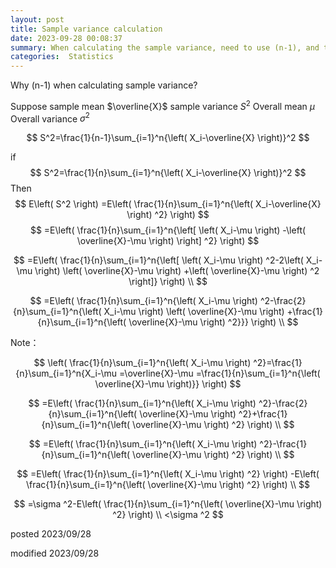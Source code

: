 ```yaml
---
layout: post
title: Sample variance calculation
date: 2023-09-28 00:08:37
summary: When calculating the sample variance, need to use (n-1), and the reason is shown here.
categories:  Statistics
---
```


Why (n-1) when calculating sample variance?

Suppose sample mean $\overline{X}$
sample variance $S^2$
Overall mean $\mu$
Overall variance $\sigma^2$

$$
S^2=\frac{1}{n-1}\sum_{i=1}^n{\left( X_i-\overline{X} \right)}^2
$$

if 
$$
S^2=\frac{1}{n}\sum_{i=1}^n{\left( X_i-\overline{X} \right)}^2
$$
Then
$$
E\left( S^2 \right) =E\left( \frac{1}{n}\sum_{i=1}^n{\left( X_i-\overline{X} \right) ^2} \right)
$$
$$
=E\left( \frac{1}{n}\sum_{i=1}^n{\left[ \left( X_i-\mu \right) -\left( \overline{X}-\mu \right) \right] ^2} \right)
$$

$$
=E\left( \frac{1}{n}\sum_{i=1}^n{\left[ \left( X_i-\mu \right) ^2-2\left( X_i-\mu \right) \left( \overline{X}-\mu \right) +\left( \overline{X}-\mu \right) ^2 \right]} \right) 
\\
$$

$$
=E\left( \frac{1}{n}\sum_{i=1}^n{\left( X_i-\mu \right) ^2-\frac{2}{n}\sum_{i=1}^n{\left( X_i-\mu \right) \left( \overline{X}-\mu \right) +\frac{1}{n}\sum_{i=1}^n{\left( \overline{X}-\mu \right) ^2}}} \right) 
\\
$$

Note：

$$
\left( \frac{1}{n}\sum_{i=1}^n{\left( X_i-\mu \right) ^2}=\frac{1}{n}\sum_{i=1}^n{X_i-\mu =\overline{X}-\mu =\frac{1}{n}\sum_{i=1}^n{\left( \overline{X}-\mu \right)}} \right) 
$$

$$
=E\left( \frac{1}{n}\sum_{i=1}^n{\left( X_i-\mu \right) ^2}-\frac{2}{n}\sum_{i=1}^n{\left( \overline{X}-\mu \right) ^2}+\frac{1}{n}\sum_{i=1}^n{\left( \overline{X}-\mu \right) ^2} \right) 
\\
$$

$$
=E\left( \frac{1}{n}\sum_{i=1}^n{\left( X_i-\mu \right) ^2}-\frac{1}{n}\sum_{i=1}^n{\left( \overline{X}-\mu \right) ^2} \right) 
\\
$$

$$
=E\left( \frac{1}{n}\sum_{i=1}^n{\left( X_i-\mu \right) ^2} \right) -E\left( \frac{1}{n}\sum_{i=1}^n{\left( \overline{X}-\mu \right) ^2} \right) 
\\
$$

$$
=\sigma ^2-E\left( \frac{1}{n}\sum_{i=1}^n{\left( \overline{X}-\mu \right) ^2} \right) 
\\
<\sigma ^2
$$

posted 2023/09/28

modified 2023/09/28

